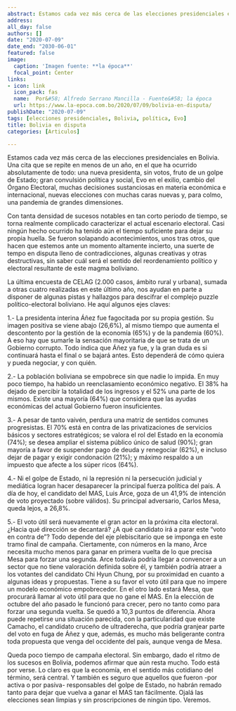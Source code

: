 ```yaml
---
abstract: Estamos cada vez más cerca de las elecciones presidenciales en Bolivia. Una cita que se repite en menos de un año, en el que ha ocurrido absolutamente de todo
address:
all_day: false
authors: []
date: "2020-07-09"
date_end: "2030-06-01"
featured: false
image:
  caption: 'Imagen fuente: **la época**'
  focal_point: Center
links:
- icon: link
  icon_pack: fas
  name:  Por&#58; Alfredo Serrano Mancilla - Fuente&#58; la época
  url: https://www.la-epoca.com.bo/2020/07/09/bolivia-en-disputa/
publishDate: "2020-07-09"
tags: [elecciones presidenciales, Bolivia, política, Evo]
title: Bolivia en disputa
categories: [Articulos]

---
```


Estamos cada vez más cerca de las elecciones presidenciales en Bolivia. Una cita que se repite en menos de un año, en el que ha ocurrido absolutamente de todo: una nueva presidenta, sin votos, fruto de un golpe de Estado; gran convulsión política y social, Evo en el exilio, cambio del Órgano Electoral, muchas decisiones sustanciosas en materia económica e internacional, nuevas elecciones con muchas caras nuevas y, para colmo, una pandemia de grandes dimensiones.

Con tanta densidad de sucesos notables en tan corto periodo de tiempo, se torna realmente complicado caracterizar el actual escenario electoral. Casi ningún hecho ocurrido ha tenido aún el tiempo suficiente para dejar su propia huella. Se fueron solapando acontecimientos, unos tras otros, que hacen que estemos ante un momento altamente incierto, una suerte de tempo en disputa lleno de contradicciones, algunas creativas y otras destructivas, sin saber cuál será el sentido del reordenamiento político y electoral resultante de este magma boliviano.

La última encuesta de CELAG (2.000 casos, ámbito rural y urbana), sumada a otras cuatro realizadas en este último año, nos ayudan en parte a disponer de algunas pistas y hallazgos para descifrar el complejo puzzle político-electoral boliviano. He aquí algunos ejes claves:

1.- La presidenta interina Áñez fue fagocitada por su propia gestión. Su imagen positiva se viene abajo (26,6%), al mismo tiempo que aumenta el descontento por la gestión de la economía (65%) y de la pandemia (60%). A eso hay que sumarle la sensación mayoritaria de que se trata de un Gobierno corrupto. Todo índica que Áñez ya fue, y la gran duda es si continuará hasta el final o se bajará antes. Esto dependerá de cómo quiera y pueda negociar, y con quién.

2.- La población boliviana se empobrece sin que nadie lo impida. En muy poco tiempo, ha habido un reenclasamiento económico negativo. El 38% ha dejado de percibir la totalidad de los ingresos y el 52% una parte de los mismos. Existe una mayoría (64%) que considera que las ayudas económicas del actual Gobierno fueron insuficientes.

3.- A pesar de tanto vaivén, perdura una matriz de sentidos comunes progresistas. El 70% está en contra de las privatizaciones de servicios básicos y sectores estratégicos; se valora el rol del Estado en la economía (74%); se desea ampliar el sistema público único de salud (90%); gran mayoría a favor de suspender pago de deuda y renegociar (62%), e incluso dejar de pagar y exigir condonación (21%); y máximo respaldo a un impuesto que afecte a los súper ricos (64%).

4.- Ni el golpe de Estado, ni la represión ni la persecución judicial y mediática logran hacer desaparecer la principal fuerza política del país. A día de hoy, el candidato del MAS, Luis Arce, goza de un 41,9% de intención de voto proyectado (sobre válidos). Su principal adversario, Carlos Mesa, queda lejos, a 26,8%.

5.- El voto útil será nuevamente el gran actor en la próxima cita electoral. ¿Hacia qué dirección se decantará? ¿A qué candidato irá a parar este “voto en contra de”? Todo depende del eje plebiscitario que se imponga en este tramo final de campaña. Ciertamente, con números en la mano, Arce necesita mucho menos para ganar en primera vuelta de lo que precisa Mesa para forzar una segunda. Arce todavía podría llegar a convencer a un sector que no tiene valoración definida sobre él, y también podría atraer a los votantes del candidato Chi Hyun Chung, por su proximidad en cuanto a algunas ideas y propuestas. Tiene a su favor el voto útil para que no impere un modelo económico empobrecedor. En el otro lado estará Mesa, que procurará llamar al voto útil para que no gane el MAS. En la elección de octubre del año pasado le funcionó para crecer, pero no tanto como para forzar una segunda vuelta. Se quedó a 10,3 puntos de diferencia. Ahora puede repetirse una situación parecida, con la particularidad que existe Camacho, el candidato cruceño de ultraderecha, que podría granjear parte del voto en fuga de Áñez y que, además, es mucho más beligerante contra toda propuesta que venga del occidente del país, aunque venga de Mesa.

Queda poco tiempo de campaña electoral. Sin embargo, dado el ritmo de los sucesos en Bolivia, podemos afirmar que aún resta mucho. Todo está por verse. Lo claro es que la economía, en el sentido más cotidiano del término, será central. Y también es seguro que aquellos que fueron -por activa o por pasiva- responsables del golpe de Estado, no habrán remado tanto para dejar que vuelva a ganar el MAS tan fácilmente. Ojalá las elecciones sean limpias y sin proscripciones de ningún tipo. Veremos.



